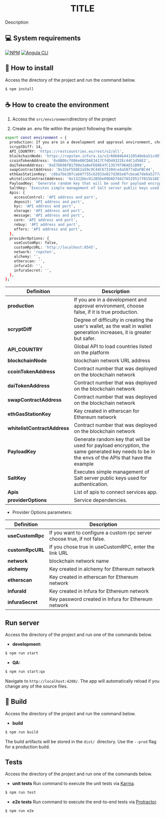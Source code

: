 <h1 align="center">TITLE</h1>

Description

## :computer: System requirements

[![NPM](https://img.shields.io/badge/NPM-%23000000.svg?style=for-the-badge&logo=npm&logoColor=white)](https://www.npmjs.com/)
[![Angula CLI](https://img.shields.io/badge/angular-%23DD0031.svg?style=for-the-badge&logo=angular&logoColor=white)](https://www.npmjs.com/package/@angular/cli)


## :rocket: How to install

 Access the directory of the project and run the command below.

``` sh
$ npm install
```

## :coffee: How to create the environment

1. Access the ```src/environment```directory of the project

2. Create an .env file within the project following the example:

``` sh
export const environment = {
  production: If you are in a development and approval environment, choose false, if it is true production.,
  scryptDiff: 14,
  API_COUNTRY: 'https://restcountries.eu/rest/v2/all',
  blockchainNode: 'https://ropsten.infura.io/v3/60b04b44120540eba51cd97de49b479b',
  ccoinTokenAddress: '0x8B0bcf086e00CDAE3417CfdD49322Ec44C1d56E2',
  daiTokenAddress: '0xE7D698fB1700e3a8eFE68E4fC13579796AE51B99',
  swapContractAddress: '0x32eF558E2a59c9C44C67320dce4a5077aDaFBC44',
  ethGasStationKey: 'c8ba7be38fcab6f755c62033e827d385e8fcbea67de6a5277a39ef4f88a8',
  whitelistContractAddress: '0x1322bbc012B5De09D6D79427A52951ff015b18E7',
  PayloadKey: 'Generate random key that will be used for payload encryption, the same generated key needs to be in the envs of the APIs that have the example',
  SaltKey: 'Executes simple management of Salt server public keys used for authentication',
  Apis: {
    accessControl: 'API address and port',
    deposit: 'API address and port',
    kyc: 'API address and port',
    storage: 'API address and port',
    message: 'API address and port',
    core: 'API address and port',
    rebuy: 'API address and port',
    offers: 'API address and port',
  },
  providerOptions: {
    useCustomRpc: false,
    customRpcURL: 'http://localhost:8545',
    network: 'ropsten',
    alchemy: '',
    etherscan: '',
    infuraId: '',
    infuraSecret: '',
  },
};
```

| Definition | Description |
| ---------- | ----------- |
| **production** | If you are in a development and approval environment, choose false, if it is true production. |
| **scryptDiff** | Degree of difficulty in creating the user's wallet, as the wait in wallet generation increases, it is greater but safer. |
| **API_COUNTRY** | Global API to load countries listed on the platform |
| **blockchainNode** | blockchain network URL address |
| **ccoinTokenAddress** | Contract number that was deployed on the blockchain network |
| **daiTokenAddress** | Contract number that was deployed on the blockchain network |
| **swapContractAddress** | Contract number that was deployed on the blockchain network |
| **ethGasStationKey** | Key created in etherscan for Ethereum network |
| **whitelistContractAddress** | Contract number that was deployed on the blockchain network |
| **PayloadKey** | Generate random key that will be used for payload encryption, the same generated key needs to be in the envs of the APIs that have the example |
| **SaltKey** | Executes simple management of Salt server public keys used for authentication. |
| **Apis** | List of apis to connect services app.|
| **providerOptions** | Service dependencies. |

- Provider Options parameters:

| Definition | Description |
| ---------- | ----------- |
| **useCustomRpc** | If you want to configure a custom rpc server choose true, if not false. |
| **customRpcURL** | If you chose true in useCustomRPC, enter the link URL |
| **network** | blockchain network name|
| **alchemy** |Key created in alchemy for Ethereum network |
| **etherscan** | Key created in etherscan for Ethereum network |
| **infuraId** | Key created in Infura for Ethereum network |
| **infuraSecret** | Key password created in Infura for Ethereum network |
## Run server

Access the directory of the project and run one of the commands below.

- **development:**
``` sh
$ npm run start
```

- **QA:**
``` sh
$ npm run start:qa
```

Navigate to ```http://localhost:4200/```.
The app will automatically reload if you change any of the source files.

##  :hammer: Build

Access the directory of the project and run the command below.

- **build**
``` sh
$ npm run build
```

The build artifacts will be stored in the ```dist/ ```directory. Use the ```--prod``` flag for a production build.

## Tests
Access the directory of the project and run one of the commands below.

- **unit tests** 
Run command to execute the unit tests via [Karma](https://karma-runner.github.io/).
``` sh
$ npm run test
```

- **e2e tests**
Run command to execute the end-to-end tests via [Protractor](http://www.protractortest.org/).
``` sh
$ npm run e2e
```

